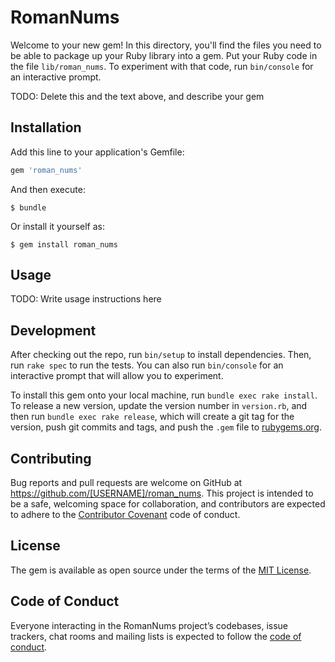 # RomanNums

Welcome to your new gem! In this directory, you'll find the files you need to be able to package up your Ruby library into a gem. Put your Ruby code in the file `lib/roman_nums`. To experiment with that code, run `bin/console` for an interactive prompt.

TODO: Delete this and the text above, and describe your gem

## Installation

Add this line to your application's Gemfile:

```ruby
gem 'roman_nums'
```

And then execute:

    $ bundle

Or install it yourself as:

    $ gem install roman_nums

## Usage

TODO: Write usage instructions here

## Development

After checking out the repo, run `bin/setup` to install dependencies. Then, run `rake spec` to run the tests. You can also run `bin/console` for an interactive prompt that will allow you to experiment.

To install this gem onto your local machine, run `bundle exec rake install`. To release a new version, update the version number in `version.rb`, and then run `bundle exec rake release`, which will create a git tag for the version, push git commits and tags, and push the `.gem` file to [rubygems.org](https://rubygems.org).

## Contributing

Bug reports and pull requests are welcome on GitHub at https://github.com/[USERNAME]/roman_nums. This project is intended to be a safe, welcoming space for collaboration, and contributors are expected to adhere to the [Contributor Covenant](http://contributor-covenant.org) code of conduct.

## License

The gem is available as open source under the terms of the [MIT License](https://opensource.org/licenses/MIT).

## Code of Conduct

Everyone interacting in the RomanNums project’s codebases, issue trackers, chat rooms and mailing lists is expected to follow the [code of conduct](https://github.com/[USERNAME]/roman_nums/blob/master/CODE_OF_CONDUCT.md).

